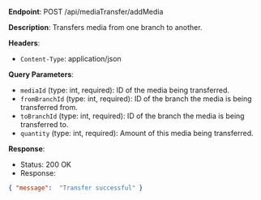 **Endpoint**:
POST /api/mediaTransfer/addMedia

**Description**: Transfers media from one branch to another.

**Headers**:

- `Content-Type`: application/json

**Query Parameters**:

- `mediaId` (type: int, required): ID of the media being transferred.
- `fromBranchId` (type: int, required): ID of the branch the media is being transferred from.
- `toBranchId` (type: int, required): ID of the branch the media is being transferred to.
- `quantity` (type: int, required): Amount of this media being transferred.

**Response**:

- Status: 200 OK
- Response:

```json
{ "message":  "Transfer successful" }
```
